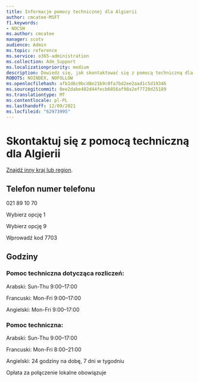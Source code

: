 ```yaml
---
title: Informacje pomocy technicznej dla Algierii
author: cmcatee-MSFT
f1.keywords:
- NOCSH
ms.author: cmcatee
manager: scotv
audience: Admin
ms.topic: reference
ms.service: o365-administration
ms.collection: Adm_Support
ms.localizationpriority: medium
description: Dowiedz się, jak skontaktować się z pomocą techniczną dla swojego kraju lub regionu.
ROBOTS: NOINDEX, NOFOLLOW
ms.openlocfilehash: afb1d6c9bcd8e21b9c0fa7bd2ee2aad1c5d19346
ms.sourcegitcommit: 0ee2dabe402d44fecb6856af98a2ef7720d25189
ms.translationtype: MT
ms.contentlocale: pl-PL
ms.lasthandoff: 12/09/2021
ms.locfileid: "62973995"
---
```

# <a name="contact-support-for-algeria"></a>Skontaktuj się z pomocą techniczną dla Algierii

[Znajdź inny kraj lub region](../get-help-support.md).

## <a name="phone-number"></a>Telefon numer telefonu
021 89 10 70

Wybierz opcję 1

Wybierz opcję 9

Wprowadź kod 7703

## <a name="hours"></a>Godziny
### <a name="billing-support"></a>Pomoc techniczna dotycząca rozliczeń:

Arabski: Sun-Thu 9:00–17:00

Francuski: Mon-Fri 9:00–17:00

Angielski: Mon-Fri 9:00–17:00

### <a name="technical-support"></a>Pomoc techniczna:

Arabski: Sun-Thu 9:00–17:00

Francuski: Mon-Fri 8:00–21:00

Angielski: 24 godziny na dobę, 7 dni w tygodniu

Opłata za połączenie lokalne obowiązuje
